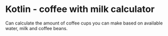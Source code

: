 # Kotlin - coffee with milk calculator

Can calculate the amount of coffee cups you can make based on available water, milk and coffee beans.
